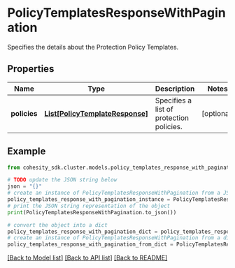 # PolicyTemplatesResponseWithPagination

Specifies the details about the Protection Policy Templates.

## Properties

Name | Type | Description | Notes
------------ | ------------- | ------------- | -------------
**policies** | [**List[PolicyTemplateResponse]**](PolicyTemplateResponse.md) | Specifies a list of protection policies. | [optional] 

## Example

```python
from cohesity_sdk.cluster.models.policy_templates_response_with_pagination import PolicyTemplatesResponseWithPagination

# TODO update the JSON string below
json = "{}"
# create an instance of PolicyTemplatesResponseWithPagination from a JSON string
policy_templates_response_with_pagination_instance = PolicyTemplatesResponseWithPagination.from_json(json)
# print the JSON string representation of the object
print(PolicyTemplatesResponseWithPagination.to_json())

# convert the object into a dict
policy_templates_response_with_pagination_dict = policy_templates_response_with_pagination_instance.to_dict()
# create an instance of PolicyTemplatesResponseWithPagination from a dict
policy_templates_response_with_pagination_from_dict = PolicyTemplatesResponseWithPagination.from_dict(policy_templates_response_with_pagination_dict)
```
[[Back to Model list]](../README.md#documentation-for-models) [[Back to API list]](../README.md#documentation-for-api-endpoints) [[Back to README]](../README.md)


